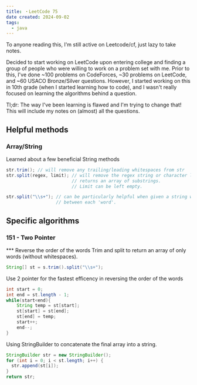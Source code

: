 ```yaml
---
title: ・LeetCode 75
date created: 2024-09-02
tags:
  - java
---
```

To anyone reading this, I'm still active on Leetcode/cf, just lazy to take notes. 

Decided to start working on LeetCode upon entering college and finding a group of people who were willing to work on a problem set with me. Prior to this, I've done ~100 problems on CodeForces, ~30 problems on LeetCode, and ~60 USACO Bronze/Silver questions. However, I started working on this in 10th grade (when I started learning how to code), and I wasn't really focused on learning the algorithms behind a question.

Tl;dr: The way I've been learning is flawed and I'm trying to change that! This will include my notes on (almost) all the questions. 

## Helpful methods 
### Array/String 
Learned about a few beneficial String methods
```java
str.trim(); // will remove any trailing/leading whitespaces from str
str.split(regex, limit); // will remove the regex string or character limit amount of times.
                         // returns an array of substrings.
                         // Limit can be left empty.

str.split("\\s+"); // can be particularly helpful when given a string with unknown whitespaces 
                   // between each 'word'.
```

## Specific algorithms
### 151 - Two Pointer
*** Reverse the order of the words
Trim and split to return an array of only words (without whitespaces).
```java
String[] st = s.trim().split("\\s+");
```
Use 2 pointer for the fastest efficency in reversing the order of the words
```java
int start = 0;
int end = st.length - 1;
while(start<end){
    String temp = st[start];
    st[start] = st[end];
    st[end] = temp;
    start++;
    end--;
}
```
Using StringBuilder to concatenate the final array into a string.
```java
StringBuilder str = new StringBuilder();
for (int i = 0; i < st.length; i++) {
  str.append(st[i]);
}
return str;
```

